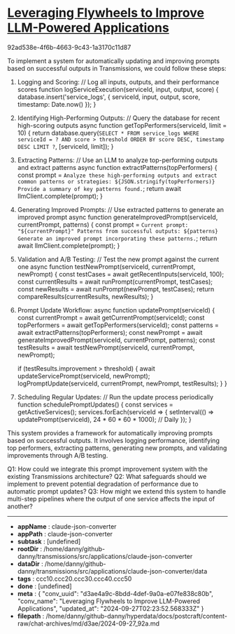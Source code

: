 # [Leveraging Flywheels to Improve LLM-Powered Applications](https://claude.ai/chat/d3ae4a9c-8bdd-4def-9a0a-e07fe838c80b)

92ad538e-4f6b-4663-9c43-1a3170c11d87

 To implement a system for automatically updating and improving prompts based on successful outputs in Transmissions, we could follow these steps:

1. Logging and Scoring:
   // Log all inputs, outputs, and their performance scores
   function logServiceExecution(serviceId, input, output, score) {
     database.insert('service_logs', {
       serviceId,
       input,
       output,
       score,
       timestamp: Date.now()
     });
   }

2. Identifying High-Performing Outputs:
   // Query the database for recent high-scoring outputs
   async function getTopPerformers(serviceId, limit = 10) {
     return database.query(`
       SELECT * FROM service_logs
       WHERE serviceId = ? AND score > threshold
       ORDER BY score DESC, timestamp DESC
       LIMIT ?
     `, [serviceId, limit]);
   }

3. Extracting Patterns:
   // Use an LLM to analyze top-performing outputs and extract patterns
   async function extractPatterns(topPerformers) {
     const prompt = `Analyze these high-performing outputs and extract common patterns or strategies:
       ${JSON.stringify(topPerformers)}
       Provide a summary of key patterns found.`;
     return await llmClient.complete(prompt);
   }

4. Generating Improved Prompts:
   // Use extracted patterns to generate an improved prompt
   async function generateImprovedPrompt(serviceId, currentPrompt, patterns) {
     const prompt = `Current prompt: "${currentPrompt}"
       Patterns from successful outputs: ${patterns}
       Generate an improved prompt incorporating these patterns.`;
     return await llmClient.complete(prompt);
   }

5. Validation and A/B Testing:
   // Test the new prompt against the current one
   async function testNewPrompt(serviceId, currentPrompt, newPrompt) {
     const testCases = await getRecentInputs(serviceId, 100);
     const currentResults = await runPrompt(currentPrompt, testCases);
     const newResults = await runPrompt(newPrompt, testCases);
     return compareResults(currentResults, newResults);
   }

6. Prompt Update Workflow:
   async function updatePrompt(serviceId) {
     const currentPrompt = await getCurrentPrompt(serviceId);
     const topPerformers = await getTopPerformers(serviceId);
     const patterns = await extractPatterns(topPerformers);
     const newPrompt = await generateImprovedPrompt(serviceId, currentPrompt, patterns);
     const testResults = await testNewPrompt(serviceId, currentPrompt, newPrompt);
     
     if (testResults.improvement > threshold) {
       await updateServicePrompt(serviceId, newPrompt);
       logPromptUpdate(serviceId, currentPrompt, newPrompt, testResults);
     }
   }

7. Scheduling Regular Updates:
   // Run the update process periodically
   function schedulePromptUpdates() {
     const services = getActiveServices();
     services.forEach(serviceId => {
       setInterval(() => updatePrompt(serviceId), 24 * 60 * 60 * 1000); // Daily
     });
   }

This system provides a framework for automatically improving prompts based on successful outputs. It involves logging performance, identifying top performers, extracting patterns, generating new prompts, and validating improvements through A/B testing.

Q1: How could we integrate this prompt improvement system with the existing Transmissions architecture?
Q2: What safeguards should we implement to prevent potential degradation of performance due to automatic prompt updates?
Q3: How might we extend this system to handle multi-step pipelines where the output of one service affects the input of another?

---

* **appName** : claude-json-converter
* **appPath** : claude-json-converter
* **subtask** : [undefined]
* **rootDir** : /home/danny/github-danny/transmissions/src/applications/claude-json-converter
* **dataDir** : /home/danny/github-danny/transmissions/src/applications/claude-json-converter/data
* **tags** : ccc10.ccc20.ccc30.ccc40.ccc50
* **done** : [undefined]
* **meta** : {
  "conv_uuid": "d3ae4a9c-8bdd-4def-9a0a-e07fe838c80b",
  "conv_name": "Leveraging Flywheels to Improve LLM-Powered Applications",
  "updated_at": "2024-09-27T02:23:52.568333Z"
}
* **filepath** : /home/danny/github-danny/hyperdata/docs/postcraft/content-raw/chat-archives/md/d3ae/2024-09-27_92a.md